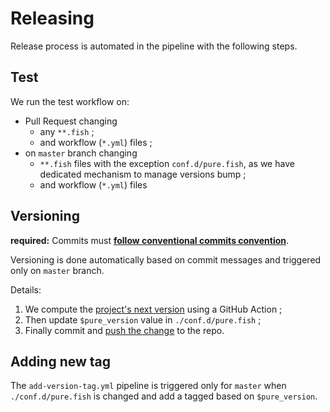# Releasing

Release process is automated in the pipeline with the following steps.

## Test

We run the test workflow on:

* Pull Request changing
  * any `**.fish` ;
  * and workflow (`*.yml`) files ;
* on `master` branch changing
  * `**.fish` files with the exception `conf.d/pure.fish`, as we have dedicated mechanism to manage versions bump ;
  * and workflow (`*.yml`) files

## Versioning

**required:** Commits must **[follow conventional commits convention][coco]**.

Versioning is done automatically based on commit messages and triggered only on `master` branch.

Details:

1. We compute the [project's next version][next-version] using a GitHub Action ;
2. Then update `$pure_version` value in `./conf.d/pure.fish` ;
3. Finally commit and [push the change][push] to the repo.

## Adding new tag

The `add-version-tag.yml` pipeline is triggered only for `master` when `./conf.d/pure.fish` is changed and add a tagged based on `$pure_version`.

[next-version]: https://github.com/thenativeweb/get-next-version
[push]: https://github.com/ad-m/github-push-action
[coco]: https://www.conventionalcommits.org/en/v1.0.0/
